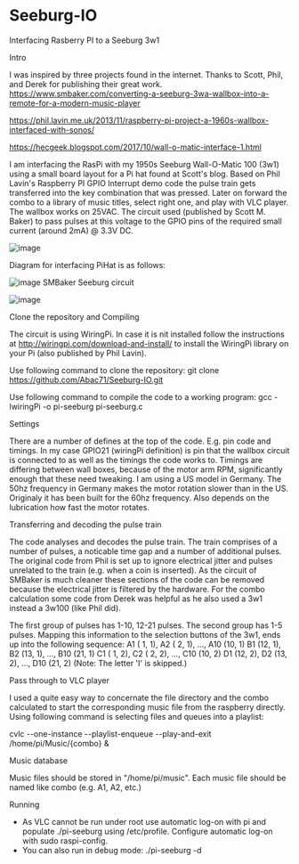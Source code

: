 # Seeburg-IO
Interfacing Rasberry PI to a Seeburg 3w1

Intro

I was inspired by three projects found in the internet. Thanks to Scott, Phil, and Derek for publishing their great work.
https://www.smbaker.com/converting-a-seeburg-3wa-wallbox-into-a-remote-for-a-modern-music-player

https://phil.lavin.me.uk/2013/11/raspberry-pi-project-a-1960s-wallbox-interfaced-with-sonos/

https://hecgeek.blogspot.com/2017/10/wall-o-matic-interface-1.html

I am interfacing the RasPi with my 1950s Seeburg Wall-O-Matic 100 (3w1) using a small board layout for a Pi hat found at Scott's blog. Based on Phil Lavin's Raspberry PI GPIO Interrupt demo code the pulse train gets transferred into the key combination that was pressed. Later on forward the combo to a library of music titles, select right one, and play with VLC player.
The wallbox works on 25VAC. The circuit used (published by Scott M. Baker) to pass pulses at this voltage to the GPIO pins of the required small current (around 2mA) @ 3.3V DC.

![image](https://user-images.githubusercontent.com/85778633/134880764-8301e8b3-980d-4eb3-806d-dec3f7e8aa02.png)


Diagram for interfacing PiHat is as follows:

![image](https://user-images.githubusercontent.com/85778633/121767230-50048980-cb57-11eb-9314-8462704bcdc8.png)
SMBaker Seeburg circuit

![image](https://user-images.githubusercontent.com/85778633/133966388-b3921bbc-9de0-4360-9e74-1f9b1a4c414d.png)


Clone the repository and Compiling

The circuit is using WiringPi. In case it is nit installed follow the instructions at http://wiringpi.com/download-and-install/ to install the WiringPi library on your Pi (also published by Phil Lavin).

Use following command to clone the repository: git clone https://github.com/Abac71/Seeburg-IO.git

Use following command to compile the code to a working program: gcc -lwiringPi -o pi-seeburg pi-seeburg.c


Settings

There are a number of defines at the top of the code. E.g. pin code and timings.
In my case GPIO21 (wiringPi definition) is pin that the wallbox circuit is connected to as well as the timings the code works to. Timings are differing between wall boxes, because of the motor arm RPM, significantly enough that these need tweaking. I am using a US model in Germany. The 50hz frequency in Germany makes the motor rotation slower than in the US. Originaly it has been built for the 60hz frequency. Also depends on the lubrication how fast the motor rotates.


Transferring and decoding the pulse train

The code analyses and decodes the pulse train. The train comprises of a number of pulses, a noticable time gap and a number of additional pulses. The original code from Phil is set up to ignore electrical jitter and pulses unrelated to the train (e.g. when a coin is inserted). As the circuit of SMBaker is much cleaner these sections of the code can be removed because the electrical jitter is filtered by the hardware. For the combo calculation some code from Derek was helpful as he also used a 3w1 instead a 3w100 (like Phil did).

The first group of pulses has 1-10, 12-21 pulses. The second group has 1-5 pulses. Mapping this information to the selection buttons of the 3w1, ends up into the following sequence:
    A1 ( 1, 1), A2 ( 2, 1), ..., A10 (10, 1)
    B1 (12, 1), B2 (13, 1), ..., B10 (21, 1)
    C1 ( 1, 2), C2 ( 2, 2), ..., C10 (10, 2)
    D1 (12, 2), D2 (13, 2), ..., D10 (21, 2)
    (Note: The letter 'I' is skipped.)


Pass through to VLC player

I used a quite easy way to concernate the file directory and the combo calculated to start the corresponding music file from the raspberry directly.
Using following command is selecting files and queues into a playlist:

cvlc --one-instance --playlist-enqueue --play-and-exit /home/pi/Music/{combo} &


Music database

Music files should be stored in "/home/pi/music". Each music file should be named like combo (e.g. A1, A2, etc.)


Running

- As VLC cannot be run under root use automatic log-on with pi and populate ./pi-seeburg using /etc/profile. Configure automatic log-on with sudo raspi-config.
- You can also run in debug mode: ./pi-seeburg -d
